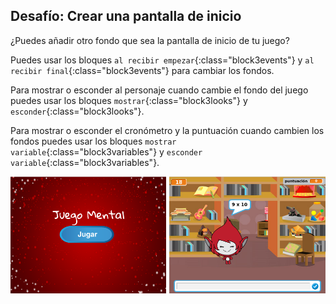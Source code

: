## Desafío: Crear una pantalla de inicio

¿Puedes añadir otro fondo que sea la pantalla de inicio de tu juego?

Puedes usar los bloques `al recibir empezar`{:class="block3events"} y `al recibir final`{:class="block3events"} para cambiar los fondos.

Para mostrar o esconder al personaje cuando cambie el fondo del juego puedes usar los bloques `mostrar`{:class="block3looks"} y `esconder`{:class="block3looks"}.

Para mostrar o esconder el cronómetro y la puntuación cuando cambien los fondos puedes usar los bloques `mostrar variable`{:class="block3variables"} y `esconder variable`{:class="block3variables"}.

![Pantalla de inicio](images/brain-startscreen.png)